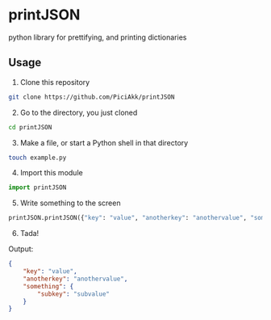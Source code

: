 # printJSON
python library for prettifying, and printing dictionaries

## Usage

1. Clone this repository 
```bash
git clone https://github.com/PiciAkk/printJSON
```
2. Go to the directory, you just cloned
```bash
cd printJSON
```
3. Make a file, or start a Python shell in that directory
```bash
touch example.py
```
4. Import this module
```python
import printJSON
```
5. Write something to the screen
```python
printJSON.printJSON({"key": "value", "anotherkey": "anothervalue", "something": {"subkey": "subvalue"}})
```
6. Tada!

Output: 

```json
{
    "key": "value",
    "anotherkey": "anothervalue",
    "something": {
        "subkey": "subvalue"
    }
}
```
